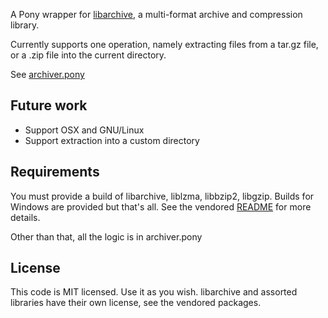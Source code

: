A Pony wrapper for [libarchive](https://github.com/libarchive/libarchive), a multi-format archive and compression library.

Currently supports one operation, namely extracting files from a tar.gz file, or a .zip file into the current directory.

See [archiver.pony](archiver.pony)

## Future work

- Support OSX and GNU/Linux
- Support extraction into a custom directory


## Requirements

You must provide a build of libarchive, liblzma, libbzip2, libgzip. Builds for Windows are provided but that's all.
See the vendored [README](vendor/README.md) for more details.

Other than that, all the logic is in archiver.pony


## License

This code is MIT licensed. Use it as you wish. libarchive and assorted libraries have their own license, see the vendored packages.
